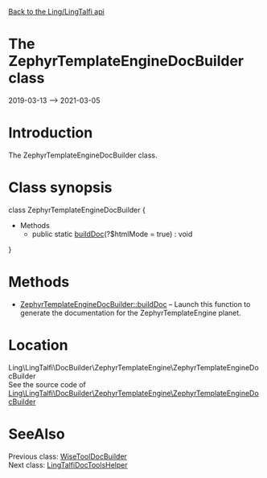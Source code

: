[Back to the Ling/LingTalfi api](https://github.com/lingtalfi/LingTalfi/blob/master/doc/api/Ling/LingTalfi.md)



The ZephyrTemplateEngineDocBuilder class
================
2019-03-13 --> 2021-03-05






Introduction
============

The ZephyrTemplateEngineDocBuilder class.



Class synopsis
==============


class <span class="pl-k">ZephyrTemplateEngineDocBuilder</span>  {

- Methods
    - public static [buildDoc](https://github.com/lingtalfi/LingTalfi/blob/master/doc/api/Ling/LingTalfi/DocBuilder/ZephyrTemplateEngine/ZephyrTemplateEngineDocBuilder/buildDoc.md)(?$htmlMode = true) : void

}






Methods
==============

- [ZephyrTemplateEngineDocBuilder::buildDoc](https://github.com/lingtalfi/LingTalfi/blob/master/doc/api/Ling/LingTalfi/DocBuilder/ZephyrTemplateEngine/ZephyrTemplateEngineDocBuilder/buildDoc.md) &ndash; Launch this function to generate the documentation for the ZephyrTemplateEngine planet.





Location
=============
Ling\LingTalfi\DocBuilder\ZephyrTemplateEngine\ZephyrTemplateEngineDocBuilder<br>
See the source code of [Ling\LingTalfi\DocBuilder\ZephyrTemplateEngine\ZephyrTemplateEngineDocBuilder](https://github.com/lingtalfi/LingTalfi/blob/master/DocBuilder/ZephyrTemplateEngine/ZephyrTemplateEngineDocBuilder.php)



SeeAlso
==============
Previous class: [WiseToolDocBuilder](https://github.com/lingtalfi/LingTalfi/blob/master/doc/api/Ling/LingTalfi/DocBuilder/WiseTool/WiseToolDocBuilder.md)<br>Next class: [LingTalfiDocToolsHelper](https://github.com/lingtalfi/LingTalfi/blob/master/doc/api/Ling/LingTalfi/DocTools/LingTalfiDocToolsHelper.md)<br>

